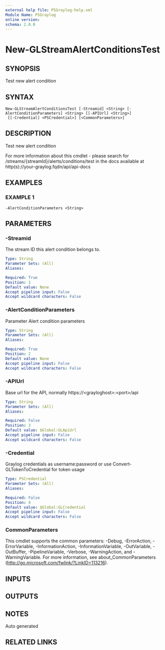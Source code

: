 ```yaml
---
external help file: PSGraylog-help.xml
Module Name: PSGraylog
online version:
schema: 2.0.0
---
```


# New-GLStreamAlertConditionsTest

## SYNOPSIS
Test new alert condition

## SYNTAX

```
New-GLStreamAlertConditionsTest [-Streamid] <String> [-AlertConditionParameters] <String> [[-APIUrl] <String>]
 [[-Credential] <PSCredential>] [<CommonParameters>]
```

## DESCRIPTION
Test new alert condition


For more information about this cmdlet - please search for /streams/{streamId}/alerts/conditions/test in the docs available at http(s)://your-graylog.fqdn/api/api-docs

## EXAMPLES

### EXAMPLE 1
```
-AlertConditionParameters <String>
```

## PARAMETERS

### -Streamid
The stream ID this alert condition belongs to.

```yaml
Type: String
Parameter Sets: (All)
Aliases:

Required: True
Position: 1
Default value: None
Accept pipeline input: False
Accept wildcard characters: False
```

### -AlertConditionParameters
Parameter Alert condition parameters

```yaml
Type: String
Parameter Sets: (All)
Aliases:

Required: True
Position: 2
Default value: None
Accept pipeline input: False
Accept wildcard characters: False
```

### -APIUrl
Base url for the API, normally https://\<grayloghost\>:\<port\>/api

```yaml
Type: String
Parameter Sets: (All)
Aliases:

Required: False
Position: 3
Default value: $Global:GLApiUrl
Accept pipeline input: False
Accept wildcard characters: False
```

### -Credential
Graylog credentials as username:password or use Convert-GLTokenToCredential for token usage

```yaml
Type: PSCredential
Parameter Sets: (All)
Aliases:

Required: False
Position: 4
Default value: $Global:GLCredential
Accept pipeline input: False
Accept wildcard characters: False
```

### CommonParameters
This cmdlet supports the common parameters: -Debug, -ErrorAction, -ErrorVariable, -InformationAction, -InformationVariable, -OutVariable, -OutBuffer, -PipelineVariable, -Verbose, -WarningAction, and -WarningVariable. For more information, see about_CommonParameters (http://go.microsoft.com/fwlink/?LinkID=113216).

## INPUTS

## OUTPUTS

## NOTES
Auto generated

## RELATED LINKS

